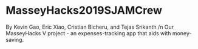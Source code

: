 # MasseyHacks2019SJAMCrew
By Kevin Gao, Eric Xiao, Cristian Bicheru, and Tejas Srikanth /n
Our MasseyHacks V project - an expenses-tracking app that aids with money-saving.
